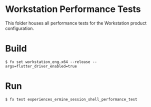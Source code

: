 Workstation Performance Tests
============================

This folder houses all performance tests for the Workstation product configuration.

# Build

```shell
$ fx set workstation_eng.x64 --release --args=flutter_driver_enabled=true
```

# Run

```shell
$ fx test experiences_ermine_session_shell_performance_test
```
